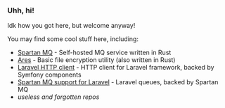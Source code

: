 ### Uhh, hi!

Idk how you got here, but welcome anyway!

You may find some cool stuff here, including:

* [Spartan MQ](https://github.com/ivan770/spartan) - Self-hosted MQ service written in Rust
* [Ares](https://github.com/ivan770/ares) - Basic file encryption utility (also written in Rust)
* [Laravel HTTP client](https://github.com/ivan770/laravel-httpclient) - HTTP client for Laravel framework, backed by Symfony components
* [Spartan MQ support for Laravel](https://github.com/ivan770/laravel-spartan) - Laravel queues, backed by Spartan MQ
* *useless and forgotten repos*

<!-- [![Stats](https://github-readme-stats.vercel.app/api?username=ivan770&hide_rank=true&hide_border=true)](https://github.com/anuraghazra/github-readme-stats) -->

<!-- [![Languages](https://github-readme-stats.vercel.app/api/top-langs/?username=ivan770&layout=compact&hide=html,css&hide_border=true)](https://github.com/anuraghazra/github-readme-stats) -->
